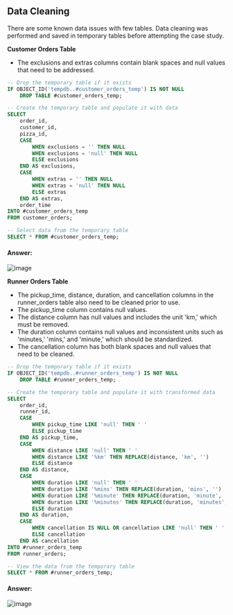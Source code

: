 ## Data Cleaning
There are some known data issues with few tables. Data cleaning was performed and saved in temporary tables before attempting the case study.


**Customer Orders Table**
- The exclusions and extras columns contain blank spaces and null values that need to be addressed.

```SQL
-- Drop the temporary table if it exists
IF OBJECT_ID('tempdb..#customer_orders_temp') IS NOT NULL
    DROP TABLE #customer_orders_temp;

-- Create the temporary table and populate it with data
SELECT 
    order_id,
    customer_id,
    pizza_id,
    CASE
        WHEN exclusions = '' THEN NULL
        WHEN exclusions = 'null' THEN NULL
        ELSE exclusions
    END AS exclusions,
    CASE
        WHEN extras = '' THEN NULL
        WHEN extras = 'null' THEN NULL
        ELSE extras
    END AS extras,
    order_time
INTO #customer_orders_temp
FROM customer_orders;

-- Select data from the temporary table
SELECT * FROM #customer_orders_temp;

```
#### Answer:
![image](https://github.com/user-attachments/assets/a4a5c964-1a90-4a4f-bcad-b360e25c7829)


**Runner Orders Table**
- The pickup_time, distance, duration, and cancellation columns in the runner_orders table also need to be cleaned prior to use.
- The pickup_time column contains null values.
- The distance column has null values and includes the unit 'km,' which must be removed.
- The duration column contains null values and inconsistent units such as 'minutes,' 'mins,' and 'minute,' which should be standardized.
- The cancellation column has both blank spaces and null values that need to be cleaned.

```SQL
-- Drop the temporary table if it exists
IF OBJECT_ID('tempdb..#runner_orders_temp') IS NOT NULL
    DROP TABLE #runner_orders_temp;

-- Create the temporary table and populate it with transformed data
SELECT 
    order_id, 
    runner_id,
    CASE
        WHEN pickup_time LIKE 'null' THEN ' '
        ELSE pickup_time
    END AS pickup_time,
    CASE
        WHEN distance LIKE 'null' THEN ' '
        WHEN distance LIKE '%km' THEN REPLACE(distance, 'km', '')
        ELSE distance 
    END AS distance,
    CASE
        WHEN duration LIKE 'null' THEN ' '
        WHEN duration LIKE '%mins' THEN REPLACE(duration, 'mins', '')
        WHEN duration LIKE '%minute' THEN REPLACE(duration, 'minute', '')
        WHEN duration LIKE '%minutes' THEN REPLACE(duration, 'minutes', '')
        ELSE duration
    END AS duration,
    CASE
        WHEN cancellation IS NULL OR cancellation LIKE 'null' THEN ' '
        ELSE cancellation
    END AS cancellation
INTO #runner_orders_temp
FROM runner_orders;

-- View the data from the temporary table
SELECT * FROM #runner_orders_temp;


```

#### Answer:
![image](https://github.com/user-attachments/assets/df1ed554-18f6-4e81-8b5b-63a0e6a1b3e1)
